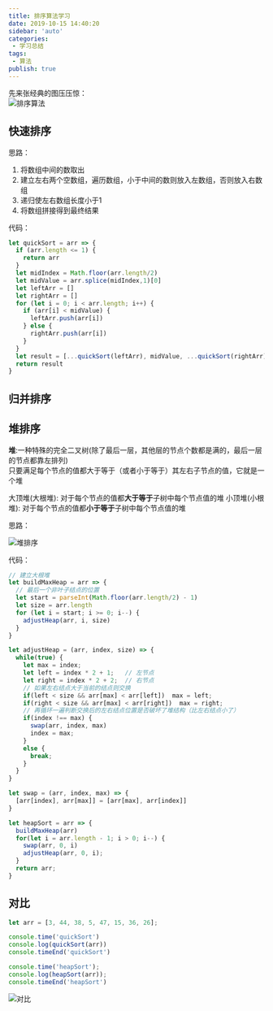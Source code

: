 ```yaml
--- 
title: 排序算法学习
date: 2019-10-15 14:40:20
sidebar: 'auto'
categories: 
 - 学习总结
tags: 
 - 算法
publish: true
---
```

先来张经典的图压压惊：  
![排序算法](https://tva1.sinaimg.cn/large/006y8mN6ly1g818s3f0ixj310e0me190.jpg)

## 快速排序

思路：

1. 将数组中间的数取出
2. 建立左右两个空数组，遍历数组，小于中间的数则放入左数组，否则放入右数组
3. 递归使左右数组长度小于1
4. 将数组拼接得到最终结果

代码：

```js
let quickSort = arr => {
  if (arr.length <= 1) {
    return arr
  }
  let midIndex = Math.floor(arr.length/2)
  let midValue = arr.splice(midIndex,1)[0]
  let leftArr = []
  let rightArr = []
  for (let i = 0; i < arr.length; i++) {
    if (arr[i] < midValue) {
      leftArr.push(arr[i])
    } else {
      rightArr.push(arr[i])
    }
  }
  let result = [...quickSort(leftArr), midValue, ...quickSort(rightArr)]
  return result
}
```

## 归并排序

## 堆排序

**堆**:一种特殊的完全二叉树(除了最后一层，其他层的节点个数都是满的，最后一层的节点都靠左排列)  
只要满足每个节点的值都大于等于（或者小于等于）其左右子节点的值，它就是一个堆  

大顶堆(大根堆): 对于每个节点的值都**大于等于**子树中每个节点值的堆
小顶堆(小根堆): 对于每个节点的值都**小于等于**子树中每个节点值的堆

思路：  

![堆排序](https://tva1.sinaimg.cn/large/006y8mN6ly1g818jc8y6fg30f70a4u0x.gif)

代码：  

```js
// 建立大根堆
let buildMaxHeap = arr => {
  // 最后一个非叶子结点的位置
  let start = parseInt(Math.floor(arr.length/2) - 1)
  let size = arr.length
  for (let i = start; i >= 0; i--) {
    adjustHeap(arr, i, size)
  }
}

let adjustHeap = (arr, index, size) => {
  while(true) {
    let max = index;
    let left = index * 2 + 1;   // 左节点
    let right = index * 2 + 2;  // 右节点
    // 如果左右结点大于当前的结点则交换
    if(left < size && arr[max] < arr[left])  max = left;
    if(right < size && arr[max] < arr[right])  max = right;
    // 再循环一遍判断交换后的左右结点位置是否破坏了堆结构（比左右结点小了）
    if(index !== max) {
      swap(arr, index, max)
      index = max;
    }
    else {
      break;
    }
  }
}

let swap = (arr, index, max) => {
  [arr[index], arr[max]] = [arr[max], arr[index]]
}

let heapSort = arr => {
  buildMaxHeap(arr)
  for(let i = arr.length - 1; i > 0; i--) {
    swap(arr, 0, i)
    adjustHeap(arr, 0, i);
  }
  return arr;
}
```

## 对比

```js
let arr = [3, 44, 38, 5, 47, 15, 36, 26];

console.time('quickSort')
console.log(quickSort(arr))
console.timeEnd('quickSort')

console.time('heapSort');
console.log(heapSort(arr));
console.timeEnd('heapSort')
```

![对比](https://tva1.sinaimg.cn/large/006y8mN6ly1g818ldvgfcj30jy03ijrs.jpg)
